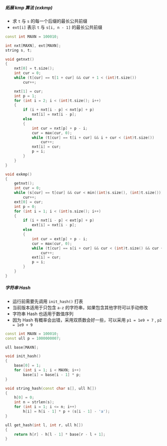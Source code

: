 ##### 拓展 kmp 算法 (exkmp)

-   求 `t` 与 `s` 的每一个后缀的最长公共前缀
-   `ext[i]` 表示 `t` 与 `s[i, n - 1]` 的最长公共前缀

```cpp
const int MAXN = 100010;

int nxt[MAXN], ext[MAXN];
string s, t;

void getnxt()
{
    nxt[0] = t.size();
    int cur = 0;
    while (t[cur] == t[1 + cur] && cur + 1 < (int)t.size())
        cur++;

    nxt[1] = cur;
    int p = 1;
    for (int i = 2; i < (int)t.size(); i++)
    {
        if (i + nxt[i - p] < nxt[p] + p)
            nxt[i] = nxt[i - p];
        else
        {
            int cur = nxt[p] + p - i;
            cur = max(cur, 0);
            while (t[cur] == t[i + cur] && i + cur < (int)t.size())
                cur++;
            nxt[i] = cur;
            p = i;
        }
    }
}

void exkmp()
{
    getnxt();
    int cur = 0;
    while (s[cur] == t[cur] && cur < min((int)s.size(), (int)t.size()))
        cur++;
    ext[0] = cur;
    int p = 0;
    for (int i = 1; i < (int)s.size(); i++)
    {
        if (i + nxt[i - p] < ext[p] + p)
            ext[i] = nxt[i - p];
        else
        {
            int cur = ext[p] + p - i;
            cur = max(cur, 0);
            while (t[cur] == s[i + cur] && cur < (int)t.size() && cur + i < (int)s.size())
                cur++;
            ext[i] = cur;
            p = i;
        }
    }
}
```



##### 字符串 Hash

-   运行前需要先调用 `init_hash()` 打表
-   当前版本适用于只包含 `a-z` 的字符串，如果包含其他字符可以手动修改
-   字符串 Hash 也适用于数值序列
-   因为 Hash 有概率会出错，采用双质数会好一些，可以采用 `p1 = 1e9 + 7` , `p2 = 1e9 + 9`

```cpp
const int MAXN = 100010;
const ull p = 1000000007;

ull base[MAXN];

void init_hash()
{
    base[0] = 1;
    for (int i = 1; i < MAXN; i++)
        base[i] = base[i - 1] * p;
}

void string_hash(const char s[], ull h[])
{
    h[0] = 0;
    int n = strlen(s);
    for (int i = 1; i <= n; i++)
        h[i] = h[i - 1] * p + (s[i - 1] - 'a');
}

ull get_hash(int l, int r, ull h[])
{
    return h[r] - h[l - 1] * base[r - l + 1];
}
```